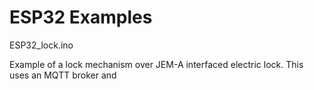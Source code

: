 # ESP32 Examples

ESP32_lock.ino

Example of a lock mechanism over JEM-A interfaced electric lock. This uses an MQTT broker and 
